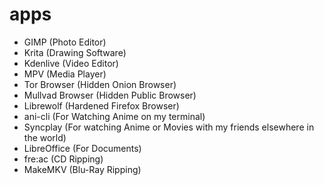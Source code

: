 # apps 

- GIMP (Photo Editor)
- Krita (Drawing Software)
- Kdenlive (Video Editor)
- MPV (Media Player)
- Tor Browser (Hidden Onion Browser)
- Mullvad Browser (Hidden Public Browser)
- Librewolf (Hardened Firefox Browser)
- ani-cli (For Watching Anime on my terminal)
- Syncplay (For watching Anime or Movies with my friends elsewhere in the world)
- LibreOffice (For Documents) 
- fre:ac (CD Ripping)
- MakeMKV (Blu-Ray Ripping) 
